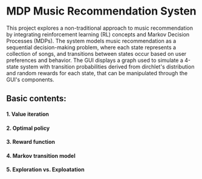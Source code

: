# MDP Music Recommendation Systen
This project explores a non-traditional approach to music recommendation by integrating reinforcement learning (RL) concepts and Markov Decision Processes (MDPs). The system models music recommendation as a sequential decision-making problem, where each state represents a collection of songs, and transitions between states occur based on user preferences and behavior.
The GUI displays a graph used to simulate a 4-state system  with transition probabilities derived from dirchlet's distribution and random rewards for each state, that can be manipulated through the GUI's components. 
## Basic contents:
#### 1. Value iteration 
#### 2. Optimal policy
#### 3. Reward function
#### 4. Markov transition model
#### 5. Exploration vs. Exploatation
